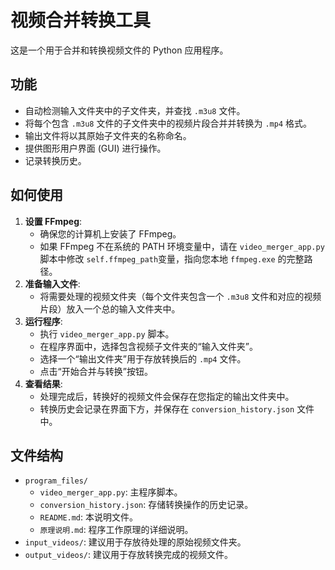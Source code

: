 # 视频合并转换工具

这是一个用于合并和转换视频文件的 Python 应用程序。

## 功能

- 自动检测输入文件夹中的子文件夹，并查找 `.m3u8` 文件。
- 将每个包含 `.m3u8` 文件的子文件夹中的视频片段合并并转换为 `.mp4` 格式。
- 输出文件将以其原始子文件夹的名称命名。
- 提供图形用户界面 (GUI) 进行操作。
- 记录转换历史。

## 如何使用

1.  **设置 FFmpeg**: 
    *   确保您的计算机上安装了 FFmpeg。
    *   如果 FFmpeg 不在系统的 PATH 环境变量中，请在 `video_merger_app.py` 脚本中修改 `self.ffmpeg_path`变量，指向您本地 `ffmpeg.exe` 的完整路径。
2.  **准备输入文件**: 
    *   将需要处理的视频文件夹（每个文件夹包含一个 `.m3u8` 文件和对应的视频片段）放入一个总的输入文件夹中。
3.  **运行程序**: 
    *   执行 `video_merger_app.py` 脚本。
    *   在程序界面中，选择包含视频子文件夹的“输入文件夹”。
    *   选择一个“输出文件夹”用于存放转换后的 `.mp4` 文件。
    *   点击“开始合并与转换”按钮。
4.  **查看结果**: 
    *   处理完成后，转换好的视频文件会保存在您指定的输出文件夹中。
    *   转换历史会记录在界面下方，并保存在 `conversion_history.json` 文件中。

## 文件结构

-   `program_files/`
    -   `video_merger_app.py`: 主程序脚本。
    -   `conversion_history.json`: 存储转换操作的历史记录。
    -   `README.md`: 本说明文件。
    -   `原理说明.md`: 程序工作原理的详细说明。
-   `input_videos/`: 建议用于存放待处理的原始视频文件夹。
-   `output_videos/`: 建议用于存放转换完成的视频文件。